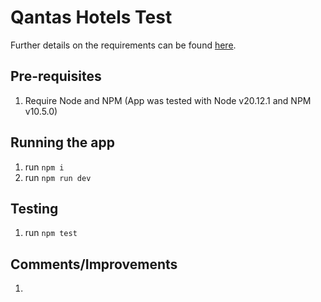 # Qantas Hotels Test 



Further details on the requirements can be found [here](./instructions.md).

## Pre-requisites

1. Require Node and NPM  (App was tested with Node v20.12.1 and NPM v10.5.0)

## Running the app

1. run `npm i`
2. run `npm run dev`

## Testing

1. run `npm test`

## Comments/Improvements

1. 